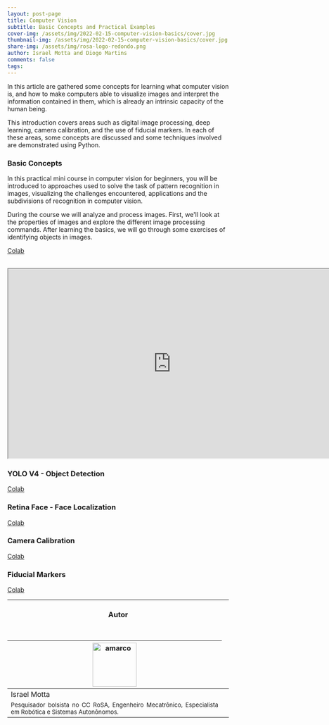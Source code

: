 ```yaml
---
layout: post-page
title: Computer Vision
subtitle: Basic Concepts and Practical Examples
cover-img: /assets/img/2022-02-15-computer-vision-basics/cover.jpg
thumbnail-img: /assets/img/2022-02-15-computer-vision-basics/cover.jpg
share-img: /assets/img/rosa-logo-redondo.png
author: Israel Motta and Diogo Martins
comments: false
tags:
---
```


In this article are gathered some concepts for learning what computer vision is, and how to make computers able to visualize images and interpret the information contained in them, which is already an intrinsic capacity of the human being.

This introduction covers areas such as digital image processing, deep learning, camera calibration, and the use of fiducial markers. In each of these areas, some concepts are discussed and some techniques involved are demonstrated using Python. 


### Basic Concepts

In this practical mini course in computer vision for beginners, you will be introduced to approaches used to solve the task of pattern recognition in images, visualizing the challenges encountered, applications and the subdivisions of recognition in computer vision.

During the course we will analyze and process images. First, we'll look at the properties of images and explore the different image processing commands. After learning the basics, we will go through some exercises of identifying objects in images.


[Colab](https://drive.google.com/file/d/1llBM5qg1iFfzHuy12C9C9a24Yp47-R8A/view?usp=sharing) 

<br>
<iframe src ="https://drive.google.com/file/d/1jIQ0Wfs9NheBQGSKlzipJLbvuGi3efoh/preview" width='740' height='430' allowfullscreen mozallowfullscreen webkitallowfullscreen></iframe>
<br>

### YOLO V4 - Object Detection

[Colab](https://drive.google.com/file/d/1ayBpk8k-qFkne_UGfIBt6EltTfNkjUE0/view?usp=sharing) 

### Retina Face - Face Localization

[Colab](https://drive.google.com/file/d/1MruLLmjDxBDtAZtNEe4giBPB5PBQgXHs/view?usp=sharing) 

### Camera Calibration

[Colab](https://drive.google.com/file/d/1q74XroETNmT3-jy1ir1wMBp2HHem1uF1/view?usp=sharing) 

### Fiducial Markers

[Colab](https://drive.google.com/file/d/1_lgW0aeJHUryArxjkNj8fjNVAGQViscs/view?usp=sharing) 


<hr>

<!-- autor -->
<center><h3 class="post-title">Autor</h3><br/></center>
<div class="row">
  <div class="col-xl-8 offset-xl-0 col-lg-4 offset-lg-0 center">
    <table class="table-borderless highlight" style="background: #00000000">
      <thead>
        <tr>
          <th><img src="{{ 'assets/img/people/israelneto-1.png' | relative_url }}" width="100" alt="amarco" class="img-fluid rounded-circle" /></th>
        </tr>
      </thead>
      <tbody>
        <tr class="font-weight-bolder" style="text-align: center margin-top: 0">
          <td>Israel Motta</td>
        </tr>
        <tr style="text-align: center" >
          <td style="vertical-align: top; text-align: justify"><small>Pesquisador bolsista no CC RoSA, Engenheiro Mecatrônico, Especialista em Robótica e Sistemas Autonônomos.</small></td>
          <td></td>
        </tr>
      </tbody>
    </table>
  </div>
</div>

<br>
